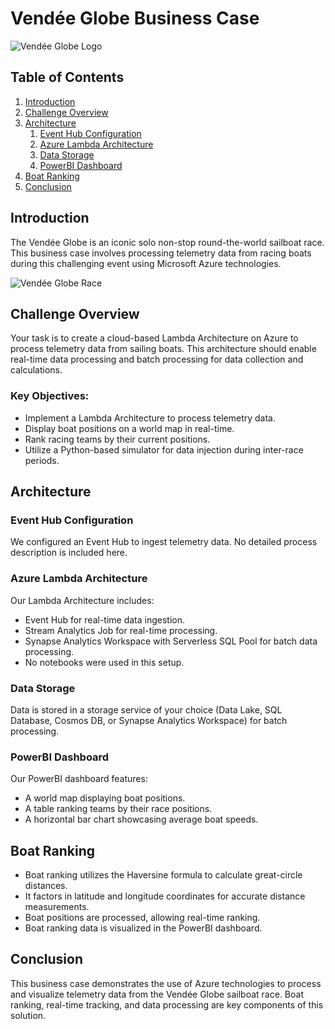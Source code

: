 # Vendée Globe Business Case

![Vendée Globe Logo](image-reference-for-logo.png)

## Table of Contents
1. [Introduction](#introduction)
2. [Challenge Overview](#challenge-overview)
3. [Architecture](#architecture)
   1. [Event Hub Configuration](#event-hub-configuration)
   2. [Azure Lambda Architecture](#azure-lambda-architecture)
   3. [Data Storage](#data-storage)
   4. [PowerBI Dashboard](#powerbi-dashboard)
4. [Boat Ranking](#boat-ranking)
5. [Conclusion](#conclusion)

## Introduction <a name="introduction"></a>
The Vendée Globe is an iconic solo non-stop round-the-world sailboat race. This business case involves processing telemetry data from racing boats during this challenging event using Microsoft Azure technologies.

![Vendée Globe Race](image-reference-for-race-image.png)

## Challenge Overview <a name="challenge-overview"></a>
Your task is to create a cloud-based Lambda Architecture on Azure to process telemetry data from sailing boats. This architecture should enable real-time data processing and batch processing for data collection and calculations.

### Key Objectives:
- Implement a Lambda Architecture to process telemetry data.
- Display boat positions on a world map in real-time.
- Rank racing teams by their current positions.
- Utilize a Python-based simulator for data injection during inter-race periods.

## Architecture <a name="architecture"></a>

### Event Hub Configuration <a name="event-hub-configuration"></a>
We configured an Event Hub to ingest telemetry data. No detailed process description is included here.

### Azure Lambda Architecture <a name="azure-lambda-architecture"></a>
Our Lambda Architecture includes:
- Event Hub for real-time data ingestion.
- Stream Analytics Job for real-time processing.
- Synapse Analytics Workspace with Serverless SQL Pool for batch data processing.
- No notebooks were used in this setup.

### Data Storage <a name="data-storage"></a>
Data is stored in a storage service of your choice (Data Lake, SQL Database, Cosmos DB, or Synapse Analytics Workspace) for batch processing.

### PowerBI Dashboard <a name="powerbi-dashboard"></a>
Our PowerBI dashboard features:
- A world map displaying boat positions.
- A table ranking teams by their race positions.
- A horizontal bar chart showcasing average boat speeds.

## Boat Ranking <a name="boat-ranking"></a>
- Boat ranking utilizes the Haversine formula to calculate great-circle distances.
- It factors in latitude and longitude coordinates for accurate distance measurements.
- Boat positions are processed, allowing real-time ranking.
- Boat ranking data is visualized in the PowerBI dashboard.

## Conclusion <a name="conclusion"></a>
This business case demonstrates the use of Azure technologies to process and visualize telemetry data from the Vendée Globe sailboat race. Boat ranking, real-time tracking, and data processing are key components of this solution.


